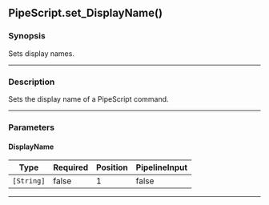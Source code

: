PipeScript.set_DisplayName()
----------------------------




### Synopsis
Sets display names.



---


### Description

Sets the display name of a PipeScript command.



---


### Parameters
#### **DisplayName**




|Type      |Required|Position|PipelineInput|
|----------|--------|--------|-------------|
|`[String]`|false   |1       |false        |





---
